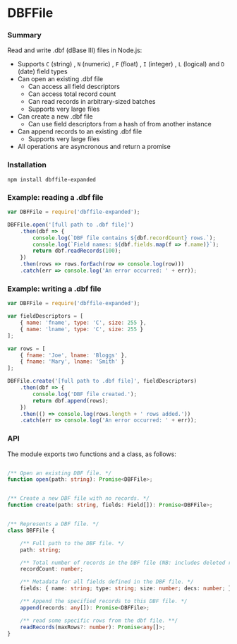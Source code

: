 # DBFFile

### Summary

Read and write .dbf (dBase III) files in Node.js:

- Supports `C` (string) , `N` (numeric) , `F` (float) , `I` (integer) , `L` (logical) and `D` (date) field types
- Can open an existing .dbf file
  - Can access all field descriptors
  - Can access total record count
  - Can read records in arbitrary-sized batches
  - Supports very large files
- Can create a new .dbf file
  - Can use field descriptors from a hash of from another instance
- Can append records to an existing .dbf file
  - Supports very large files
- All operations are asyncronous and return a promise

### Installation

`npm install dbffile-expanded`

### Example: reading a .dbf file

```javascript
var DBFFile = require('dbffile-expanded');

DBFFile.open('[full path to .dbf file]')
    .then(dbf => {
        console.log(`DBF file contains ${dbf.recordCount} rows.`);
        console.log(`Field names: ${dbf.fields.map(f => f.name)}`);
        return dbf.readRecords(100);
    })
    .then(rows => rows.forEach(row => console.log(row)))
    .catch(err => console.log('An error occurred: ' + err));
```

### Example: writing a .dbf file

```javascript
var DBFFile = require('dbffile-expanded');

var fieldDescriptors = [
    { name: 'fname', type: 'C', size: 255 },
    { name: 'lname', type: 'C', size: 255 }
];

var rows = [
    { fname: 'Joe', lname: 'Bloggs' },
    { fname: 'Mary', lname: 'Smith' }
];

DBFFile.create('[full path to .dbf file]', fieldDescriptors)
    .then(dbf => {
        console.log('DBF file created.');
        return dbf.append(rows);
    })
    .then(() => console.log(rows.length + ' rows added.'))
    .catch(err => console.log('An error occurred: ' + err));
```

### API

The module exports two functions and a class, as follows:

```typescript

/** Open an existing DBF file. */
function open(path: string): Promise<DBFFile>;


/** Create a new DBF file with no records. */
function create(path: string, fields: Field[]): Promise<DBFFile>;


/** Represents a DBF file. */
class DBFFile {

    /** Full path to the DBF file. */
    path: string;

    /** Total number of records in the DBF file (NB: includes deleted records). */
    recordCount: number;

    /** Metadata for all fields defined in the DBF file. */
    fields: { name: string; type: string; size: number; decs: number; }[];

    /** Append the specified records to this DBF file. */
    append(records: any[]): Promise<DBFFile>;

    /** read some specific rows from the dbf file. **/
    readRecords(maxRows?: number): Promise<any[]>;
}
```
